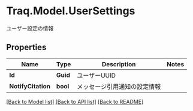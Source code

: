 # Traq.Model.UserSettings
ユーザー設定の情報

## Properties

Name | Type | Description | Notes
------------ | ------------- | ------------- | -------------
**Id** | **Guid** | ユーザーUUID | 
**NotifyCitation** | **bool** | メッセージ引用通知の設定情報 | 

[[Back to Model list]](../../README.md#documentation-for-models) [[Back to API list]](../../README.md#documentation-for-api-endpoints) [[Back to README]](../../README.md)

